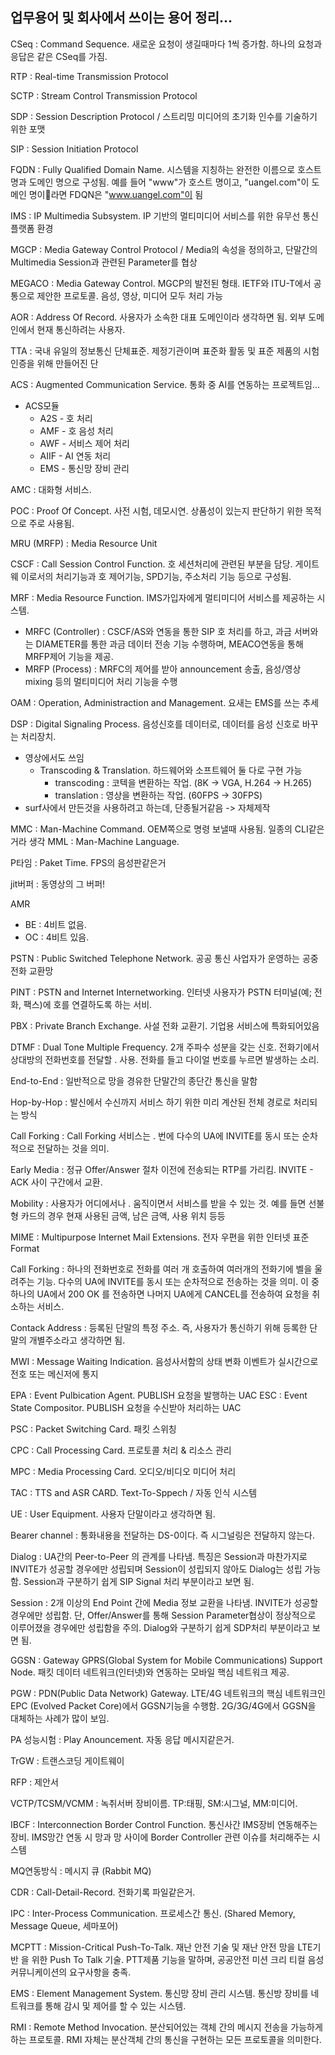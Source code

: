 ## 업무용어 및 회사에서 쓰이는 용어 정리...

CSeq : Command Sequence. 새로운 요청이 생길때마다 1씩 증가함. 하나의 요청과 응답은 같은 CSeq를 가짐.

RTP : Real-time Transmission Protocol

SCTP : Stream Control Transmission Protocol

SDP : Session Description Protocol / 스트리밍 미디어의 초기화 인수를 기술하기 위한 포맷

SIP : Session Initiation Protocol

FQDN : Fully Qualified Domain Name. 시스템을 지칭하는 완전한 이름으로 호스트 명과 도메인 명으로 구성됨. 예를 들어 "www"가 호스트 명이고, "uangel.com"이 도메인 명이라면 FDQN은 "www.uangel.com"이 됨

IMS : IP Multimedia Subsystem. IP 기반의 멀티미디어 서비스를 위한 유무선 통신 플랫폼 환경

MGCP : Media Gateway Control Protocol / Media의 속성을 정의하고, 단말간의 Multimedia Session과 관련된 Parameter를 협상

MEGACO : Media Gateway Control. MGCP의 발전된 형태. IETF와 ITU-T에서 공통으로 제안한 프로토콜. 음성, 영상, 미디어 모두 처리 가능

AOR : Address Of Record. 사용자가 소속한 대표 도메인이라 생각하면 됨. 외부 도메인에서 현재 통신하려는 사용자.

TTA : 국내 유일의 정보통신 단체표준. 제정기관이며 표준화 활동 및 표준 제품의 시험인증을 위해 만들어진 단

ACS : Augmented Communication Service. 통화 중 AI를 연동하는 프로젝트임...

- ACS모듈
  - A2S - 호 처리
  - AMF - 호 음성 처리
  - AWF - 서비스 제어 처리
  - AIIF - AI 연동 처리
  - EMS - 통신망 장비 관리

AMC : 대화형 서비스.

POC : Proof Of Concept. 사전 시험, 데모시연. 상품성이 있는지 판단하기 위한 목적으로 주로 사용됨.

MRU (MRFP) : Media Resource Unit

CSCF : Call Session Control Function. 호 세션처리에 관련된 부분을 담당. 게이트웨
이로서의 처리기능과 호 제어기능, SPD기능, 주소처리 기능 등으로 구성됨.

MRF : Media Resource Function. IMS가입자에게 멀티미디어 서비스를 제공하는 시스템.
- MRFC (Controller) : CSCF/AS와 연동을 통한 SIP 호 처리를 하고, 과금 서버와는 DIAMETER를 통한 과금 데이터 전송 기능 수행하며, MEACO연동을 통해 MRFP제어 기능을 제공.
- MRFP (Process) : MRFC의 제어를 받아 announcement 송출, 음성/영상 mixing 등의 멀티미디어 처리 기능을 수행

OAM : Operation, Administraction and Management. 요새는 EMS를 쓰는 추세

DSP : Digital Signaling Process. 음성신호를 데이터로, 데이터를 음성 신호로 바꾸는 처리장치.
- 영상에서도 쓰임
  - Transcoding & Translation. 하드웨어와 소프트웨어 둘 다로 구현 가능
    - transcoding : 코텍을 변환하는 작업. (8K -> VGA, H.264 -> H.265)
    - translation : 영상을 변환하는 작업. (60FPS -> 30FPS)
- surf사에서 만든것을 사용하려고 하는데, 단종될거같음 -> 자체제작

MMC : Man-Machine Command. OEM쪽으로 명령 보낼때 사용됨. 일종의 CLI같은거라 생각
MML : Man-Machine Language.

P타임 : Paket Time. FPS의 음성판같은거

jit버퍼 : 동영상의 그 버퍼!

AMR
- BE : 4비트 없음. 
- OC : 4비트 있음.

PSTN : Public Switched Telephone Network. 공공 통신 사업자가 운영하는 공중 전화 교환망

PINT : PSTN and Internet Internetworking. 인터넷 사용자가 PSTN 터미널(예; 전화, 팩스)에 호를 연결하도록 하는 서비. 

PBX : Private Branch Exchange. 사설 전화 교환기. 기업용 서비스에 특화되어있음 

DTMF : Dual Tone Multiple Frequency. 2개 주파수 성분을 갖는 신호. 전화기에서 상대방의 전화번호를 전달할 . 사용. 전화를 들고 다이얼 번호를 누르면 발생하는 소리.

End-to-End : 일반적으로 망을 경유한 단말간의 종단간 통신을 말함

Hop-by-Hop : 발신에서 수신까지 서비스 하기 위한 미리 계산된 전체 경로로 처리되는 방식

Call Forking : Call Forking 서비스는 . 번에 다수의 UA에 INVITE를 동시 또는 순차적으로 전달하는 것을 의미.

Early Media : 정규 Offer/Answer 절차 이전에 전송되는 RTP를 가리킴. INVITE - ACK 사이 구간에서 교환.

Mobility : 사용자가 어디에서나 . 움직이면서 서비스를 받을 수 있는 것. 예를 들면 선불형 카드의 경우 현재 사용된 금액, 남은 금액, 사용 위치 등등

MIME : Multipurpose Internet Mail Extensions. 전자 우편을 위한 인터넷 표준 Format

Call Forking : 하나의 전화번호로 전화를 여러 개 호출하여 여러개의 전화기에 벨을 울려주는 기능. 다수의 UA에 INVITE를 동시 또는 순차적으로 전송하는 것을 의미. 이 중 하나의 UA에서 200 OK 를 전송하면 나머지  UA에게 CANCEL를 전송하여 요청을 취소하는 서비스.

Contack Address : 등록된 단말의 특정 주소. 즉, 사용자가 통신하기 위해 등록한 단말의 개별주소라고 생각하면 됨.

MWI : Message Waiting Indication. 음성사서함의 상태 변화 이벤트가 실시간으로 전호 또는 메신저에 통지 

EPA : Event Pulbication Agent. PUBLISH 요청을 발행하는 UAC
ESC : Event State Compositor. PUBLISH 요청을 수신받아 처리하는 UAC

PSC : Packet Switching Card. 패킷 스위칭

CPC : Call Processing Card. 프로토콜 처리 & 리소스 관리

MPC : Media Processing Card. 오디오/비디오 미디어 처리

TAC : TTS and ASR CARD. Text-To-Sppech / 자동 인식 시스템

UE : User Equipment. 사용자 단말이라고 생각하면 됨.

Bearer channel : 통화내용을 전달하는 DS-0이다. 즉 시그널링은 전달하지 않는다.

Dialog : UA간의 Peer-to-Peer 의 관계를 나타냄. 특징은 Session과 마찬가지로 INVITE가 성공할 경우에만 성립되며 Session이 성립되지 않아도 Dialog는 성립 가능함. Session과 구분하기 쉽게 SIP Signal 처리 부분이라고 보면 됨.

Session : 2개 이상의 End Point 간에 Media 정보 교환을 나타냄. INVITE가 성공할 경우에만 성립함. 단, Offer/Answer를 통해 Session Parameter협상이 정상적으로 이루어졌을 경우에만 성립함을 주의. Dialog와 구분하기 쉽게 SDP처리 부분이라고 보면 됨.

GGSN : Gateway GPRS(Global System for Mobile Communications) Support Node. 패킷 데이터 네트워크(인터넷)와 연동하는 모바일 핵심 네트워크 제공.

PGW : PDN(Public Data Network) Gateway. LTE/4G 네트워크의 핵심 네트워크인 EPC (Evolved Packet Core)에서 GGSN기능을 수행함. 2G/3G/4G에서 GGSN을 대체하는 사례가 많이 보임.

PA 성능시험 : Play Anouncement. 자동 응답 메시지같은거.

TrGW : 트랜스코딩 게이트웨이

RFP : 제안서

VCTP/TCSM/VCMM : 녹취서버 장비이름. TP:태핑, SM:시그널, MM:미디어.

IBCF : Interconnection Border Control Function. 통신사간 IMS장비 연동해주는 장비. IMS망간 연동 시 망과 망 사이에 Border Controller 관련 이슈를 처리해주는 시스템

MQ연동방식 : 메시지 큐 (Rabbit MQ)

CDR : Call-Detail-Record. 전화기록 파일같은거.

IPC : Inter-Process Communication. 프로세스간 통신. (Shared Memory, Message Queue, 세마포어) 

MCPTT : Mission-Critical Push-To-Talk. 재난 안전 기술 및 재난 안전 망을 LTE기반
을 위한 Push To Talk 기술. PTT제품 기능을 말하며, 공공안전 미션 크리
티컬 음성 커뮤니케이션의 요구사항을 충족.

EMS : Element Management System. 통신망 장비 관리 시스템. 통신방 장비를 네트워크를 통해 감시 및 제어를 할 수 있는 시스템.

RMI : Remote Method Invocation. 분산되어있는 객체 간의 메시지 전송을 가능하게 하는 프로토콜. RMI 자체는 분산객체 간의 통신을 구현하는 모든 프로토콜을 의미한다.



